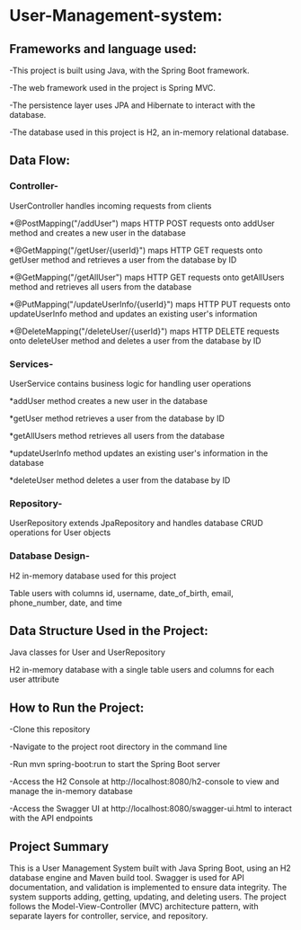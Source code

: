 # User-Management-system:
## Frameworks and language used:
-This project is built using Java, with the Spring Boot framework.

-The web framework used in the project is Spring MVC.

-The persistence layer uses JPA and Hibernate to interact with the database.

-The database used in this project is H2, an in-memory relational database.
## Data Flow:
### Controller-

UserController handles incoming requests from clients

*@PostMapping("/addUser") maps HTTP POST requests onto addUser method and creates a new user in the database

*@GetMapping("/getUser/{userId}") maps HTTP GET requests onto getUser method and retrieves a user from the database by ID

*@GetMapping("/getAllUser") maps HTTP GET requests onto getAllUsers method and retrieves all users from the database

*@PutMapping("/updateUserInfo/{userId}") maps HTTP PUT requests onto updateUserInfo method and updates an existing user's information

*@DeleteMapping("/deleteUser/{userId}") maps HTTP DELETE requests onto deleteUser method and deletes a user from the database by ID


### Services-

UserService contains business logic for handling user operations

*addUser method creates a new user in the database

*getUser method retrieves a user from the database by ID

*getAllUsers method retrieves all users from the database

*updateUserInfo method updates an existing user's information in the database

*deleteUser method deletes a user from the database by ID


### Repository-

UserRepository extends JpaRepository and handles database CRUD operations for User objects

### Database Design-

H2 in-memory database used for this project

Table users with columns id, username, date_of_birth, email, phone_number, date, and time

## Data Structure Used in the Project:

Java classes for User and UserRepository

H2 in-memory database with a single table users and columns for each user attribute

## How to Run the Project:

-Clone this repository

-Navigate to the project root directory in the command line

-Run mvn spring-boot:run to start the Spring Boot server

-Access the H2 Console at http://localhost:8080/h2-console to view and manage the in-memory database

-Access the Swagger UI at http://localhost:8080/swagger-ui.html to interact with the API endpoints

## Project Summary

This is a User Management System built with Java Spring Boot, using an H2 database engine and Maven build tool. Swagger is used for API documentation, and validation is implemented to ensure data integrity. The system supports adding, getting, updating, and deleting users. The project follows the Model-View-Controller (MVC) architecture pattern, with separate layers for controller, service, and repository.
